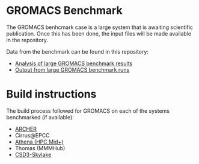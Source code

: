 # GROMACS Benchmark

The GROMACS benhcmark case is a large system that is awaiting scientific publication. Once this
has been done, the input files will be made available in the repository.

Data from the benchmark can be found in this repository:

* [Analysis of large GROMACS benchmark results](analysis/GROMACS_large_perf_analysis.ipynb)
* [Output from large GROMACS benchmark runs](large/results)

# Build instructions

The build process followed for GROMACS on each of the systems benchmarked (if available):

* [ARCHER](https://github.com/hpc-uk/build-instructions/blob/master/GROMACS/ARCHER_2016.3_gcc5_ivybrg.md)
* Cirrus@EPCC
* [Athena (HPC Mid+)](https://github.com/hpc-uk/build-instructions/blob/master/GROMACS/Athena_2016.3_gcc6.md)
* Thomas (MMMHub)
* [CSD3-Skylake](https://github.com/hpc-uk/build-instructions/blob/master/GROMACS/CSD3Skylake_2016.4_gcc7.md)

